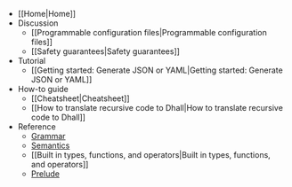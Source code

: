 * [[Home|Home]]
* Discussion
    * [[Programmable configuration files|Programmable configuration files]]
    * [[Safety guarantees|Safety guarantees]]
* Tutorial
    * [[Getting started: Generate JSON or YAML|Getting started: Generate JSON or YAML]]
* How-to guide
    * [[Cheatsheet|Cheatsheet]]
    * [[How to translate recursive code to Dhall|How to translate recursive code to Dhall]]
* Reference
    * [Grammar](https://github.com/dhall-lang/dhall-lang/blob/master/standard/dhall.abnf)
    * [Semantics](https://github.com/dhall-lang/dhall-lang/blob/master/standard/semantics.md)
    * [[Built in types, functions, and operators|Built in types, functions, and operators]]
    * [Prelude](http://prelude.dhall-lang.org/)